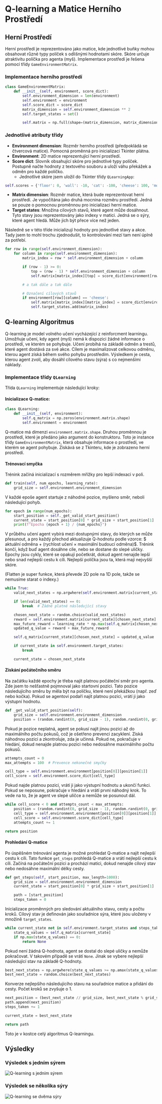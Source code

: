 # Q-learning a Matice Herního Prostředí

## Herní Prostředí

Herní prostředí je reprezentováno jako matice, kde jednotlivé buňky mohou obsahovat různé typy políček s odlišnými
hodnotami skóre. Skóre určuje atraktivitu políčka pro agenta (myš). Implementace prostředí je řešena pomocí třídy
`GameEnvironmentMatrix`.

### Implementace herního prostředí

```python
class GameEnvironmentMatrix:
    def __init__(self, environment, score_dict):
        self.environment_dimension = len(environment)
        self.environment = environment
        self.score_dict = score_dict
        matrix_dimension = self.environment_dimension ** 2
        self.target_states = set()

        self.matrix = np.full(shape=(matrix_dimension, matrix_dimension), fill_value=-1)
```

### Jednotlivé atributy třídy

- **Environment dimension**: Rozměr herního prostředí (předpokládá se čtvercová matice). Pomocná proměnná pro
  inicializaci Tkinter plátna.
- **Environment**: 2D matice reprezentující herní prostředí.
- **Score dict**: Slovník obsahující skóre pro jednotlivé typy políček. Postupně načte hodnoty z textového souboru a
  uloží váhu překážek a odměn pro každé políčko.
    - Jednotlivé skóre jsem uložil do Tkinter třídy `QLearningApp`:

```python
self.scores = {'floor': 0, 'wall': -10, 'cat': -100, 'cheese': 100, 'mouse': 0}
``` 

- **Matrix dimension**: Rozměr matice, která bude reprezentovat herní prostředí. Je vypočítána jako druhá mocnina
  rozměru prostředí. Jedná se pouze o pomocnou proměnnou pro inicializaci herní matice.
- **Target states**: Množina cílových stavů, které agent může dosáhnout. Tyto stavy jsou reprezentovány jako indexy
  v matici. Jedná se o sýry, které agent hledá. Může jich být přece více než jeden.

Následně se v této tříde inicializují hodnoty pro jednotlivé stavy a akce. Tady jsem to mohl trochu zjednodušit, to
kontrolování mezí tam není úplně za potřebí.

```python
for row in range(self.environment_dimension):
    for column in range(self.environment_dimension):
        matrix_index = row * self.environment_dimension + column

        if (row - 1) >= 0:
            top = (row - 1) * self.environment_dimension + column
            self.matrix[matrix_index][top] = score_dict[environment[row - 1][column]]

        # a tak dále a tak dále

        # Označení cílových stavů
        if environment[row][column] == 'cheese':
            self.matrix[matrix_index][matrix_index] = score_dict[environment[row][column]]
            self.target_states.add(matrix_index)
```

## Q-learning Algoritmus

Q-learning je model volného učení vycházející z reinforcment learningu. Umožňuje učení, kdy agent (myš) nemá k dispozici
žádné informace o prostředí, ve kterém se pohybuje. Učení probíhá na základě odměn a trestů, které agent dostává
za své akce. Cílem je maximalizovat celkovou odměnu, kterou agent získá během svého pohybu prostředím. Výsledkem
je cesta, kterou agent zvolí, aby dosáhl cílového stavu (sýra) s co nejmenšími náklady.

### Implementace třídy `QLearning`

Třída `QLearning` implementuje následující kroky:

#### Inicializace Q-matice:

```python
class QLearning:
    def __init__(self, environment):
        self.q_matrix = np.zeros(environment.matrix.shape)
        self.environment = environment
```

Q-matice má dimenzi `environment.matrix.shape`. Druhou proměnnou je prostředí, které je předáno jako argument do
konstruktoru. Toto je instance třídy `GameEnvironmentMatrix`, která obsahuje informace o prostředí, ve kterém se agent
pohybuje. Získává se z Tkinteru, kde je zobrazeno herní prostředí.

#### Trénovací smyčka

Trénink začíná inicializací s rozměrem mřížky pro lepší indexaci v poli.

```python
def train(self, num_epochs, learning_rate):
    grid_size = self.environment.environment_dimension
```

V každé epoše agent startuje z náhodné pozice, myšleno směr, neboli následující pohyb.

```python
for epoch in range(num_epochs):
    start_position = self._get_valid_start_position()
    current_state = start_position[0] * grid_size + start_position[1]
    print(f"Epocha {epoch + 1} / {num_epochs}")
```

V průběhu učení agent vybírá mezi dostupnými stavy, do kterých se může přesunout, a pro každý přechod aktualizuje
Q-hodnotu podle vzorce:
$ aktuální odměna + (rychlost učení × maximální budoucí odměna)$.
Trénink končí, když buď agent dosáhne cíle, nebo se dostane do slepé uličky. Epochy jsou cykly, které se opakují
početkrát, dokud agent nenajde lepší nebo snad nejlepší cestu k cíli. Nejlepší políčka jsou ta, která mají nejvyšší
skóre.

(Flatten je super funkce, která převede 2D pole na 1D pole, takže se nemusíme starat o indexy.)

```python
while True:
    valid_next_states = np.argwhere(self.environment.matrix[current_state] >= 0).flatten()

    if len(valid_next_states) == 0:
        break  # Žádné platné následující stavy

    chosen_next_state = random.choice(valid_next_states)
    reward = self.environment.matrix[current_state][chosen_next_state]
    max_future_reward = learning_rate * np.max(self.q_matrix[chosen_next_state])
    updated_q_value = reward + max_future_reward

    self.q_matrix[current_state][chosen_next_state] = updated_q_value

    if current_state in self.environment.target_states:
        break

    current_state = chosen_next_state
```

#### Získání počátečního směru

Na začátku každé epochy je třeba najít platnou počáteční směr pro agenta. Zde jsem to nešťastně pojmnoval jako
startovní pozici. Tato pozice následujícího směru by měla být na políčku, které není překážkou (např. zeď nebo kočka).
Pokud se agentovi podaří najít platnou pozici, vrátí ji jako výstupní hodnotu.

```python
def _get_valid_start_position(self):
    grid_size = self.environment.environment_dimension
    position = (random.randint(0, grid_size - 1), random.randint(0, grid_size - 1))
```

Pokud je pozice neplatná, agent se pokusí najít jinou pozici až do maximálního počtu pokusů, což je ošetřeno prevenci
zacyklení. Získá náhodnou pozici a zkontroluje, zda je učinná. Pokud ne, pokračuje v hledání, dokud nenajde
platnou pozici nebo nedosáhne maximálního počtu pokusů.

```python
attempts_count = 0
max_attempts = 100  # Prevence nekonečné smyčky

cell_type = self.environment.environment[position[0]][position[1]]
cell_score = self.environment.score_dict[cell_type]
```

Pokud najde platnou pozici, vrátí ji jako výstupní hodnotu a ukončí funkci. Pokud se neposune, pokračuje v hledání a
vrátí první náhodný krok. To vede na to, že je agent ve slepé uličce a nemůže se posunout dál.

```python
while cell_score < 0 and attempts_count < max_attempts:
    position = (random.randint(0, grid_size - 1), random.randint(0, grid_size - 1))
    cell_type = self.environment.environment[position[0]][position[1]]
    cell_score = self.environment.score_dict[cell_type]
    attempts_count += 1

return position
```

#### Prohledání Q-matice

Po úspěšném trénování agenta je možné prohledat Q-matice a najít nejlepší cestu k cíli. Tato funkce
`get_steps` prohledá Q-matice a vrátí nejlepší cestu k cíli. Začíná na počáteční pozici a prochází matici,
dokud nenajde cílový stav nebo nedosáhne maximální délky cesty.

```python
def get_steps(self, start_position, max_length=1000):
    grid_size = self.environment.environment_dimension
    current_state = start_position[0] * grid_size + start_position[1]

    path = [start_position]
    steps_taken = 0
```

Inicializace proměnných pro sledování aktuálního stavu, cesty a počtu kroků. Cílový stav je definován jako
souřadnice sýra, které jsou uloženy v množině `target_states`.

```python    
while current_state not in self.environment.target_states and steps_taken < max_length:
    state_q_values = self.q_matrix[current_state]
    if np.max(state_q_values) == 0:
        return None 
```

Pokud není žádná Q-hodnota, agent se dostal do slepé uličky a nemůže pokračovat. V takovém případě se vrátí
`None`. Jinak se vybere nejlepší následující stav na základě Q-hodnoty.

```python 
best_next_states = np.argwhere(state_q_values >= np.amax(state_q_values)).flatten()
best_next_state = random.choice(best_next_states)
```

Konverze nejlepšího následujícího stavu na souřadnice matice a přidání do cesty. Počet kroků se zvyšuje o 1.

```python
next_position = (best_next_state // grid_size, best_next_state % grid_size)
path.append(next_position)
steps_taken += 1

current_state = best_next_state

return path
```

Toto je v kostce celý algoritmus Q-learningu.

## Výsledky

### Výsledek s jedním sýrem

![Q-learning s jedním sýrem](results/chase_the_cheese.gif)

### Výsledek se několika sýry

![Q-learning se dvěma sýry](results/chase_multiple_cheese.gif)